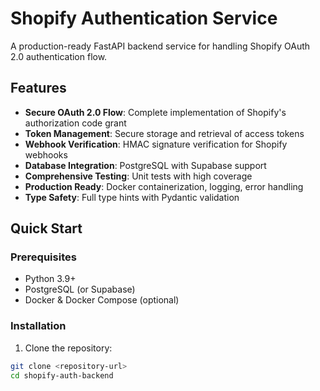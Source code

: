 # Shopify Authentication Service

A production-ready FastAPI backend service for handling Shopify OAuth 2.0 authentication flow.

## Features

- **Secure OAuth 2.0 Flow**: Complete implementation of Shopify's authorization code grant
- **Token Management**: Secure storage and retrieval of access tokens
- **Webhook Verification**: HMAC signature verification for Shopify webhooks
- **Database Integration**: PostgreSQL with Supabase support
- **Comprehensive Testing**: Unit tests with high coverage
- **Production Ready**: Docker containerization, logging, error handling
- **Type Safety**: Full type hints with Pydantic validation

## Quick Start

### Prerequisites

- Python 3.9+
- PostgreSQL (or Supabase)
- Docker & Docker Compose (optional)

### Installation

1. Clone the repository:
```bash
git clone <repository-url>
cd shopify-auth-backend